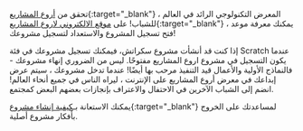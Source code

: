 تحقق من [أروع المشاريع](https://coolestprojects.org/){:target="_blank"} ، المعرض التكنولوجي الرائد في العالم للشباب! على [موقع الالكتروني لاروع المشاريع](https://coolestprojects.org/){:target="_blank"} ، يمكنك معرفة موعد فتح تسجيل المشروع والاستعداد لتسجيل مشروعك!

إذا كنت قد أنشأت مشروع سكراتش، فيمكنك تسجيل مشروعك في فئة Scratch عندما يكون التسجيل في مشروع اروع المشاريع مفتوحًا. ليس من الضروري إنهاء مشروعك - فالنماذج الأولية والأعمال قيد التنفيذ مرحب بها أيضًا! عندما تدخل مشروعك ، سيتم عرض إبداعك في معرض أروع المشاريع على الإنترنت ، ليراه الناس في جميع أنحاء العالم! انضم إلى الشباب الآخرين في الاحتفال والاعتراف بإنجازات بعضهم البعض كمجتمع.

يمكنك الاستعانة بـ[كيفية إنشاء مشروع](https://coolestprojects.org/2020/03/31/how-to-make-a-project-workbook-and-additional-resources/){:target="_blank"} لمساعدتك على الخروج بأفكار مشروع أصلية.
